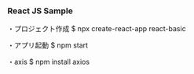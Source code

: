 ### React JS Sample
・プロジェクト作成
$ npx create-react-app react-basic

・アプリ起動
$ npm start

・axis
$ npm install axios
